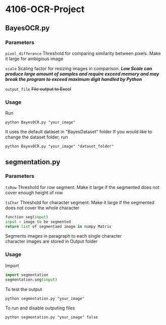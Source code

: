 # 4106-OCR-Project


## BayesOCR.py
### Parameters
```pixel_difference```
Threshold for comparing similarity between pixels. 
Make it large for ambigious image    
    
```scale```
Scaling factor for resizing images in comparison. 
***Low Scale can produce large amount of samples and require exceed memory
and may break the program to exceed maximum digit handled by Python***    
    
```output_file```
~~File output to Excel~~    
    
### Usage
Run
```
python BayesOCR.py "your_image" 
```
It uses the default dataset in "BayesDataset" folder
If you would like to change the dataset folder, run
```
python BayesOCR.py "your_image" "dataset_folder"
```

## segmentation.py
### Parameters
```tsRow```
Threshold for row segment. Make it large if the segmented does not cover enough height of row    
    
```tsChar```
Threshold for character segment. Make it large if the segmented does not cover the whole character    
    
```python
function seg(input)
input = image to be segmented
return list of segmentaed image in numpy Matrix
```
Segments images in paragraph to each single character   
character images are stored in Output folder    

### Usage
Import
```python
import segmentation
segmentation.seg(input)
```
To test the output   
```
python segmentation.py "your_image"
```
To run and disable outputing files
```
python segmentation.py "your_image" false
```
